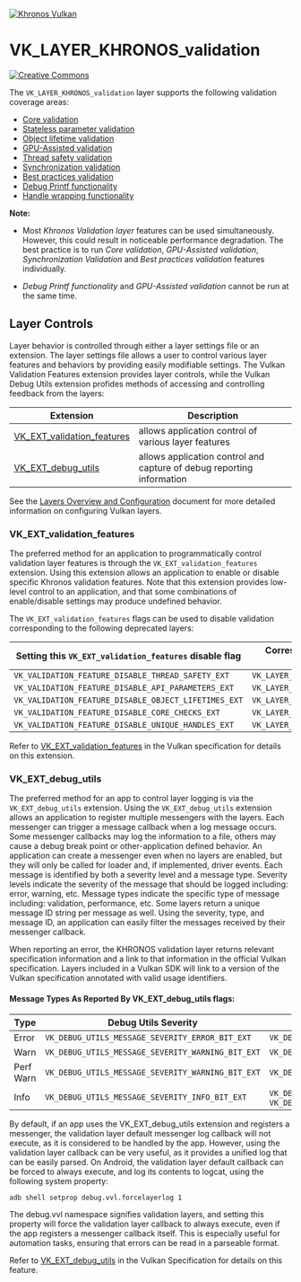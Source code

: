 <!-- markdownlint-disable MD041 -->
<!-- Copyright 2015-2020 LunarG, Inc. -->

[![Khronos Vulkan][1]][2]

[1]: https://vulkan.lunarg.com/img/Vulkan_100px_Dec16.png "https://www.khronos.org/vulkan/"
[2]: https://www.khronos.org/vulkan/

# VK\_LAYER\_KHRONOS\_validation

[![Creative Commons][3]][4]

[3]: https://i.creativecommons.org/l/by-nd/4.0/88x31.png "Creative Commons License"
[4]: https://creativecommons.org/licenses/by-nd/4.0/
The `VK_LAYER_KHRONOS_validation` layer supports the following validation coverage areas:

- [Core validation](https://github.com/KhronosGroup/Vulkan-ValidationLayers/blob/master/docs/core_checks.md)
- [Stateless parameter validation](https://github.com/KhronosGroup/Vulkan-ValidationLayers/blob/master/docs/stateless_validation.md)
- [Object lifetime validation](https://github.com/KhronosGroup/Vulkan-ValidationLayers/blob/master/docs/object_lifetimes.md)
- [GPU-Assisted validation](https://github.com/KhronosGroup/Vulkan-ValidationLayers/blob/master/docs/gpu_validation.md)
- [Thread safety validation](https://github.com/KhronosGroup/Vulkan-ValidationLayers/blob/master/docs/thread_safety.md)
- [Synchronization validation](https://github.com/KhronosGroup/Vulkan-ValidationLayers/blob/master/docs/synchronization_usage.md)
- [Best practices validation](https://github.com/KhronosGroup/Vulkan-ValidationLayers/blob/master/docs/best_practices.md)
- [Debug Printf functionality](https://github.com/KhronosGroup/Vulkan-ValidationLayers/blob/master/docs/debug_printf.md)
- [Handle wrapping functionality](https://github.com/KhronosGroup/Vulkan-ValidationLayers/blob/master/docs/handle_wrapping.md)

**Note:**

* Most *Khronos Validation layer* features can be used simultaneously. However, this could result in noticeable performance degradation. The best practice is to run *Core validation*, *GPU-Assisted validation*, *Synchronization Validation* and *Best practices validation* features individually.

* *Debug Printf functionality* and *GPU-Assisted validation* cannot be run at the same time.

## Layer Controls
Layer behavior is controlled through either a layer settings file or an extension.
The layer settings file allows a user to control various layer features and behaviors by providing easily modifiable settings.
The Vulkan Validation Features extension provides layer controls, while the Vulkan Debug Utils extension profides methods of
accessing and controlling feedback from the layers:

| Extension                 | Description                       |
| ------------------------ | ---------------------------- |
|  [VK_EXT_validation_features](#validationfeatures)  | allows application control of various layer features      |
|  [VK_EXT_debug_utils](#debugutils)  | allows application control and capture of debug reporting information   |


See the [Layers Overview and Configuration](../LAYER_CONFIGURATION.md) document for more detailed information on configuring Vulkan layers.

### <a name="validationfeatures"></a>VK\_EXT\_validation\_features
The preferred method for an application to programmatically control validation layer features is through the `VK_EXT_validation_features` extension.
Using this extension allows an application to enable or disable specific Khronos validation features.
Note that this extension provides low-level control to an application, and that some combinations of enable/disable settings may produce undefined behavior.

The `VK_EXT_validation_features` flags can be used to disable validation corresponding to the following deprecated layers:

| Setting this `VK_EXT_validation_features` disable flag | Corresponds to not loading this deprecated layer |
| -------------------------------------------------------|--------------------------------------------------|
| `VK_VALIDATION_FEATURE_DISABLE_THREAD_SAFETY_EXT` | `VK_LAYER_GOOGLE_threading` |
| `VK_VALIDATION_FEATURE_DISABLE_API_PARAMETERS_EXT` | `VK_LAYER_LUNARG_parameter_validation` |
| `VK_VALIDATION_FEATURE_DISABLE_OBJECT_LIFETIMES_EXT` | `VK_LAYER_LUNARG_object_tracker` |
| `VK_VALIDATION_FEATURE_DISABLE_CORE_CHECKS_EXT` | `VK_LAYER_LUNARG_core_validation` |
| `VK_VALIDATION_FEATURE_DISABLE_UNIQUE_HANDLES_EXT` | `VK_LAYER_GOOGLE_unqiue_objects` |

Refer to [VK_EXT_validation_features](https://www.khronos.org/registry/vulkan/specs/1.2-extensions/html/vkspec.html#VK_EXT_validation_features)
in the Vulkan specification for details on this extension.

### <a name="debugutils"></a>VK\_EXT\_debug\_utils
The preferred method for an app to control layer logging is via the `VK_EXT_debug_utils` extension.
Using the `VK_EXT_debug_utils` extension allows an application to register multiple messengers with the layers.
Each messenger can trigger a message callback when a log message occurs.
Some messenger callbacks may log the information to a file, others may cause a debug break point or other-application defined behavior.
An application can create a messenger even when no layers are enabled, but they will only be called for loader and, if implemented, driver events.
Each message is identified by both a severity level and a message type.
Severity levels indicate the severity of the message that should be logged including: error, warning, etc.
Message types indicate the specific type of message including: validation, performance, etc.
Some layers return a unique message ID string per message as well.
Using the severity, type, and message ID, an application can easily filter the messages received by their messenger callback.

When reporting an error, the KHRONOS validation layer returns relevant specification information and a link to that information
in the official Vulkan specification. Layers included in a Vulkan SDK will link to a version of the Vulkan specification
annotated with valid usage identifiers.

#### Message Types As Reported By VK\_EXT\_debug\_utils flags:

| Type     |    Debug Utils Severity          |    Debug Utils Type          |
| ---------|----------------------------------|------------------------------|
| Error | `VK_DEBUG_UTILS_MESSAGE_SEVERITY_ERROR_BIT_EXT` | `VK_DEBUG_UTILS_MESSAGE_TYPE_VALIDATION_BIT_EXT` |
| Warn | `VK_DEBUG_UTILS_MESSAGE_SEVERITY_WARNING_BIT_EXT` | `VK_DEBUG_UTILS_MESSAGE_TYPE_VALIDATION_BIT_EXT` |
| Perf Warn | `VK_DEBUG_UTILS_MESSAGE_SEVERITY_WARNING_BIT_EXT` | `VK_DEBUG_UTILS_MESSAGE_TYPE_PERFORMANCE_BIT_EXT` |
| Info | `VK_DEBUG_UTILS_MESSAGE_SEVERITY_INFO_BIT_EXT` | `VK_DEBUG_UTILS_MESSAGE_TYPE_GENERAL_BIT_EXT` or `VK_DEBUG_UTILS_MESSAGE_TYPE_VALIDATION_BIT_EXT` |

By default, if an app uses the VK_EXT_debug_utils extension and registers a messenger, the validation layer default messenger log callback will not
execute, as it is considered to be handled by the app. However, using the validation layer callback can be very useful, as it provides a unified log
that can be easily parsed. On Android, the validation layer default callback can be forced to always execute, and log its contents to logcat, using
the following system property:

```bash
adb shell setprop debug.vvl.forcelayerlog 1
```

The debug.vvl namespace signifies validation layers, and setting this property will force the validation layer callback to always execute, even if the app registers
a messenger callback itself. This is especially useful for automation tasks, ensuring that errors can be read in a parseable format.

Refer to [VK_EXT_debug_utils](https://www.khronos.org/registry/vulkan/specs/1.2-extensions/html/vkspec.html#VK_EXT_debug_utils)
in the Vulkan Specification for details on this feature.




